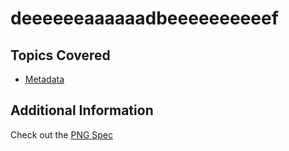 # deeeeeeaaaaaadbeeeeeeeeeef

## Topics Covered
- [Metadata](/forensics/what-is-metadata/)

## Additional Information
Check out the [PNG Spec](http://www.libpng.org/pub/png/spec/1.2/PNG-Chunks.html)

